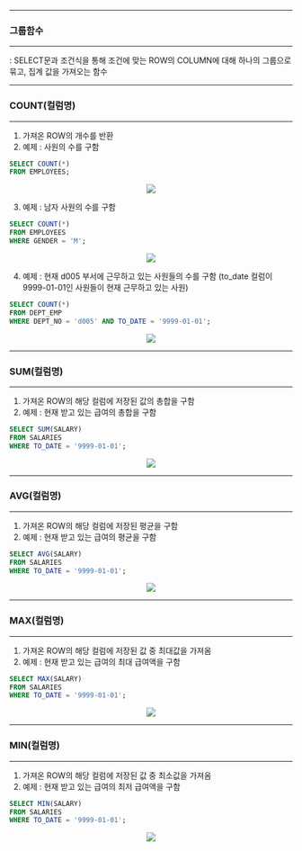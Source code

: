 -----
### 그룹함수
-----
: SELECT문과 조건식을 통해 조건에 맞는 ROW의 COLUMN에 대해 하나의 그룹으로 묶고, 집계 값을 가져오는 함수

-----
### COUNT(컬럼명)
-----
1. 가져온 ROW의 개수를 반환
2. 예제 : 사원의 수를 구함
```sql
SELECT COUNT(*)
FROM EMPLOYEES;
```
<div align="center">
<img src="https://github.com/sooyounghan/Java/assets/34672301/f3fcdf32-9aa8-4d97-92c1-3150a61b98e8">
</div>

3. 예제 : 남자 사원의 수를 구함
```sql
SELECT COUNT(*)
FROM EMPLOYEES
WHERE GENDER = 'M';
```
<div align="center">
<img src="https://github.com/sooyounghan/Java/assets/34672301/43ef22d2-4d7b-4bca-a2c1-0304f1ae7e3f">
</div>

4. 예제 : 현재 d005 부서에 근무하고 있는 사원들의 수를 구함 (to_date 컬럼이 9999-01-01인 사원들이 현재 근무하고 있는 사원)
```sql
SELECT COUNT(*)
FROM DEPT_EMP
WHERE DEPT_NO = 'd005' AND TO_DATE = '9999-01-01';
```
<div align="center">
<img src="https://github.com/sooyounghan/Java/assets/34672301/893c425c-2a4a-49c0-ae69-c82337a8d7ac">
</div>

-----
### SUM(컬럼명)
-----
1. 가져온 ROW의 해당 컬럼에 저장된 값의 총합을 구함
2. 예제 : 현재 받고 있는 급여의 총합을 구함
```sql
SELECT SUM(SALARY)
FROM SALARIES
WHERE TO_DATE = '9999-01-01';
```
<div align="center">
<img src="https://github.com/sooyounghan/Java/assets/34672301/399c3983-659a-4033-bc4f-5cad9328f7dc">
</div>

-----
### AVG(컬럼명)
-----
1. 가져온 ROW의 해당 컬럼에 저장된 평균을 구함
2. 예제 : 현재 받고 있는 급여의 평균을 구함
```sql
SELECT AVG(SALARY)
FROM SALARIES
WHERE TO_DATE = '9999-01-01';
```
<div align="center">
<img src="https://github.com/sooyounghan/Java/assets/34672301/d648ff1d-2f27-4814-a3ff-50b7850323dc">
</div>

-----
### MAX(컬럼명)
-----
1. 가져온 ROW의 해당 컬럼에 저장된 값 중 최대값을 가져옴
2. 예제 : 현재 받고 있는 급여의 최대 급여액을 구함
```sql
SELECT MAX(SALARY)
FROM SALARIES
WHERE TO_DATE = '9999-01-01';
```
<div align="center">
<img src="https://github.com/sooyounghan/Java/assets/34672301/c02f0e15-13fc-40bd-a607-e64e82335e5c">
</div>

-----
### MIN(컬럼명)
-----
1. 가져온 ROW의 해당 컬럼에 저장된 값 중 최소값을 가져옴
2. 예제 : 현재 받고 있는 급여의 최저 급여액을 구함
```sql
SELECT MIN(SALARY)
FROM SALARIES
WHERE TO_DATE = '9999-01-01';
```
<div align="center">
<img src="https://github.com/sooyounghan/Java/assets/34672301/18be1e77-4253-48d4-a861-384c72986ea4">
</div>
